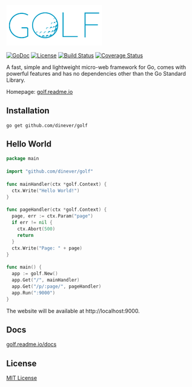 <a href="http://golf.readme.io"><img width=50% src="/golf-logo.png"></img></a>

[![GoDoc](http://img.shields.io/badge/golf-documentation-blue.svg?style=flat-square)](http://golf.readme.io/docs)
[![License](http://img.shields.io/badge/license-mit-blue.svg?style=flat-square)](https://raw.githubusercontent.com/dinever/golf/master/LICENSE) 
[![Build Status](http://img.shields.io/travis/dinever/golf.svg?style=flat-square)](https://travis-ci.org/dinever/golf) 
[![Coverage Status](http://img.shields.io/coveralls/dinever/golf.svg?style=flat-square)](https://coveralls.io/r/dinever/golf?branch=master)

A fast, simple and lightweight micro-web framework for Go, comes with powerful features and has no dependencies other than the Go Standard Library.

Homepage: [golf.readme.io](https://golf.readme.io/)

## Installation

    go get github.com/dinever/golf

## Hello World

```go
package main

import "github.com/dinever/golf"

func mainHandler(ctx *golf.Context) {
  ctx.Write("Hello World!")
}

func pageHandler(ctx *golf.Context) {
  page, err := ctx.Param("page")
  if err != nil {
    ctx.Abort(500)
    return
  }
  ctx.Write("Page: " + page)
}

func main() {
  app := golf.New()
  app.Get("/", mainHandler)
  app.Get("/p/:page/", pageHandler)
  app.Run(":9000")
}
```

The website will be available at http://localhost:9000.

## Docs

[golf.readme.io/docs](https://golf.readme.io/docs)

## License

[MIT License](/LICENSE)
